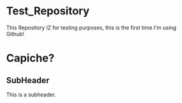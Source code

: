 # Test_Repository
This Repository IZ for testing purposes, this is the first time I'm using Github!
# Capiche?

## SubHeader
This is a subheader.